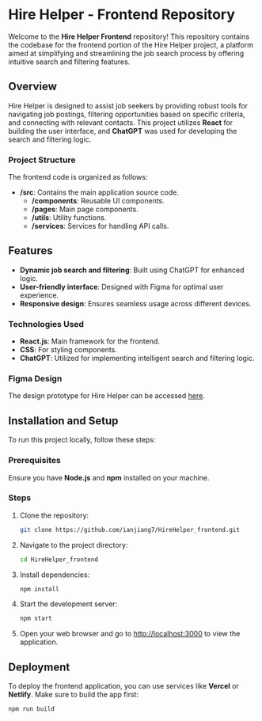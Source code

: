 # Hire Helper - Frontend Repository

Welcome to the **Hire Helper Frontend** repository! This repository contains the codebase for the frontend portion of the Hire Helper project, a platform aimed at simplifying and streamlining the job search process by offering intuitive search and filtering features.

## Overview
Hire Helper is designed to assist job seekers by providing robust tools for navigating job postings, filtering opportunities based on specific criteria, and connecting with relevant contacts. This project utilizes **React** for building the user interface, and **ChatGPT** was used for developing the search and filtering logic.

### Project Structure
The frontend code is organized as follows:
- **/src**: Contains the main application source code.
  - **/components**: Reusable UI components.
  - **/pages**: Main page components.
  - **/utils**: Utility functions.
  - **/services**: Services for handling API calls.

## Features
- **Dynamic job search and filtering**: Built using ChatGPT for enhanced logic.
- **User-friendly interface**: Designed with Figma for optimal user experience.
- **Responsive design**: Ensures seamless usage across different devices.

### Technologies Used
- **React.js**: Main framework for the frontend.
- **CSS**: For styling components.
- **ChatGPT**: Utilized for implementing intelligent search and filtering logic.

### Figma Design
The design prototype for Hire Helper can be accessed [here](https://www.figma.com/proto/ylBTFd5mJ7z4VU0HvLIAY7/NYU-Alumni-Connect?node-id=0-1&t=ICLtsy9guTtikR7B-1).

## Installation and Setup
To run this project locally, follow these steps:

### Prerequisites
Ensure you have **Node.js** and **npm** installed on your machine.

### Steps
1. Clone the repository:
   ```bash
   git clone https://github.com/ianjiang7/HireHelper_frontend.git
   ```
2. Navigate to the project directory:
   ```bash
   cd HireHelper_frontend
   ```
3. Install dependencies:
   ```bash
   npm install
   ```
4. Start the development server:
   ```bash
   npm start
   ```
5. Open your web browser and go to [http://localhost:3000](http://localhost:3000) to view the application.

## Deployment
To deploy the frontend application, you can use services like **Vercel** or **Netlify**. Make sure to build the app first:

```bash
npm run build
```

